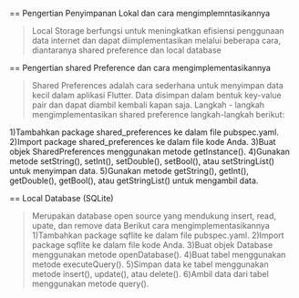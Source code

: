 == Pengertian Penyimpanan Lokal dan cara mengimplemntasikannya

> Local Storage berfungsi untuk meningkatkan efisiensi penggunaan data internet dan dapat diimplementasikan melalui beberapa cara, diantaranya shared preference dan local database

== Pengertian shared Preference dan cara mengimplementasikannya

> Shared Preferences adalah cara sederhana untuk menyimpan data kecil dalam aplikasi Flutter. Data disimpan dalam bentuk key-value pair dan dapat diambil kembali kapan saja.
> Langkah - langkah mengimplementasikan shared preference
> langkah-langkah berikut:

1)Tambahkan package shared_preferences ke dalam file pubspec.yaml.
2)Import package shared_preferences ke dalam file kode Anda.
3)Buat objek SharedPreferences menggunakan metode getInstance().
4)Gunakan metode setString(), setInt(), setDouble(), setBool(), atau setStringList() untuk menyimpan data.
5)Gunakan metode getString(), getInt(), getDouble(), getBool(), atau getStringList() untuk mengambil data.

== Local Database (SQLite)

> Merupakan database open source yang mendukung insert, read, upate, dan remove data
> Berikut cara mengimplementasikannya
> 1)Tambahkan package sqflite ke dalam file pubspec.yaml.
> 2)Import package sqflite ke dalam file kode Anda.
> 3)Buat objek Database menggunakan metode openDatabase().
> 4)Buat tabel menggunakan metode executeQuery().
> 5)Simpan data ke tabel menggunakan metode insert(), update(), atau delete().
> 6)Ambil data dari tabel menggunakan metode query().
